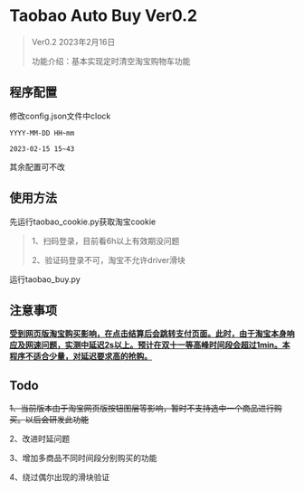 # Taobao Auto Buy Ver0.2



> Ver0.2 2023年2月16日
>
> 功能介绍：基本实现定时清空淘宝购物车功能



## 程序配置

修改config.json文件中clock

```
YYYY-MM-DD HH~mm

2023-02-15 15~43
```

其余配置可不改

## 使用方法

先运行taobao_cookie.py获取淘宝cookie

> 1、扫码登录，目前看6h以上有效期没问题
>
> 2、验证码登录不可，淘宝不允许driver滑块

运行taobao_buy.py

## 注意事项

**<u>受到网页版淘宝购买影响，在点击结算后会跳转支付页面。此时，由于淘宝本身响应及网速问题，实测中延迟2s以上。预计在双十一等高峰时间段会超过1min。本程序不适合少量，对延迟要求高的抢购。</u>**

## Todo

~~1、当前版本由于淘宝网页版按钮图层等影响，暂时不支持选中一个商品进行购买。以后会研发此功能~~

2、改进时延问题

3、增加多商品不同时间段分别购买的功能

4、绕过偶尔出现的滑块验证
